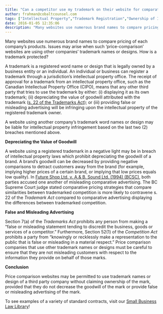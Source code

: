 ```yaml
---
title: "Can a competitor use my trademark on their website for comparative pricing?"
author: frahman@cobaltcounsel.com
tags: ["Intellectual Property","Trademark Registration","Ownership of Intellectual Property","Commercial Activities","frahman"]
date: 2016-01-05 12:35:06
description: "Many websites use numerous brand names to compare pricing of each company’s products. Issues may arise when such ‘price-comparison’ websites are using other companies’ trademark names or designs. How is a trademark protected?"
---
```



Many websites use numerous brand names to compare pricing of each company’s products. Issues may arise when such ‘price-comparison’ websites are using other companies’ trademark names or designs. How is a trademark protected?

A trademark is a registered word name or design that is legally owned by a business entity or an individual. An individual or business can register a trademark through a jurisdiction’s intellectual property office. The receipt of approval for a trademark from an intellectual property office, such as the Canadian Intellectual Property Office (CIPO), means that any other third party that tries to use the trademark by either: (i) displaying it as its own trademark; (ii) depreciating the value of goodwill attributed with the trademark ([s. 22 of the Trademarks Act](http://laws-lois.justice.gc.ca/eng/acts/t-13/page-6.html#h-6)); or (iii) providing false or misleading advertising will be infringing upon the intellectual property of the registered trademark owner.

A website using another company’s trademark word names or design may be liable for intellectual property infringement based on the last two (2) breaches mentioned above.

**Depreciating the Value of Goodwill**

A website using a registered trademark in a negative light may be in breach of intellectual property laws which prohibit depreciating the goodwill of a brand. A brand’s goodwill can be decreased by providing negative comparisons to detract customers away from the brand (for example, implying higher prices of a certain brand, or implying that low prices equals low quality). In [Future Shop Ltd. v. A.& B. Sound Ltd. (1994) (BCSC)](http://www.canlii.org/en/bc/bcsc/doc/1994/1994canlii1068/1994canlii1068.html?searchUrlHash=AAAAAQApImNvbXBhcmF0aXZlIGFkdmVydGlzaW5nIiBhbmQgInRyYWRlbWFyayIAAAAAAQ&amp;resultIndex=3),  both parties accused one another of misleading comparative advertising. The BC Supreme Court judge stated comparative pricing strategies that compare similarities between trademarked competition is more likely to contravene s. 22 of the *Trademark Act* compared to comparative advertising displaying the differences between trademarked competition.

**False and Misleading Advertising**

Section 7(a) of the *Trademarks Act* prohibits any person from making a “false or misleading statement tending to discredit the business, goods or services of a competitor.” Furthermore, Section 52(1) of the *Competition Act* prohibits a party from “knowingly or recklessly make a representation to the public that is false or misleading in a material respect.” Price comparison companies that use other trademark names or designs must be careful to ensure that they are not misleading customers with respect to the information they provide on behalf of those marks.

**Conclusion**

Price comparison websites may be permitted to use trademark names or design of a third party company without claiming ownership of the mark, provided that they do not decrease the goodwill of the mark or provide false or misleading advertising of the mark.

To see examples of a variety of standard contracts, visit our [Small Business Law Library](https://clausehound.com/legal-contract/14918/#!/document=)!

 
